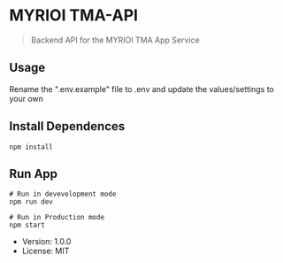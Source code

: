 # MYRIOI TMA-API

> Backend API for the MYRIOI TMA App Service 

## Usage

Rename the ".env.example" file to .env and update the values/settings to your own

## Install Dependences
```
npm install
```
## Run App
```
# Run in devevelopment mode
npm run dev

# Run in Production mode
npm start
```

- Version: 1.0.0
- License: MIT
